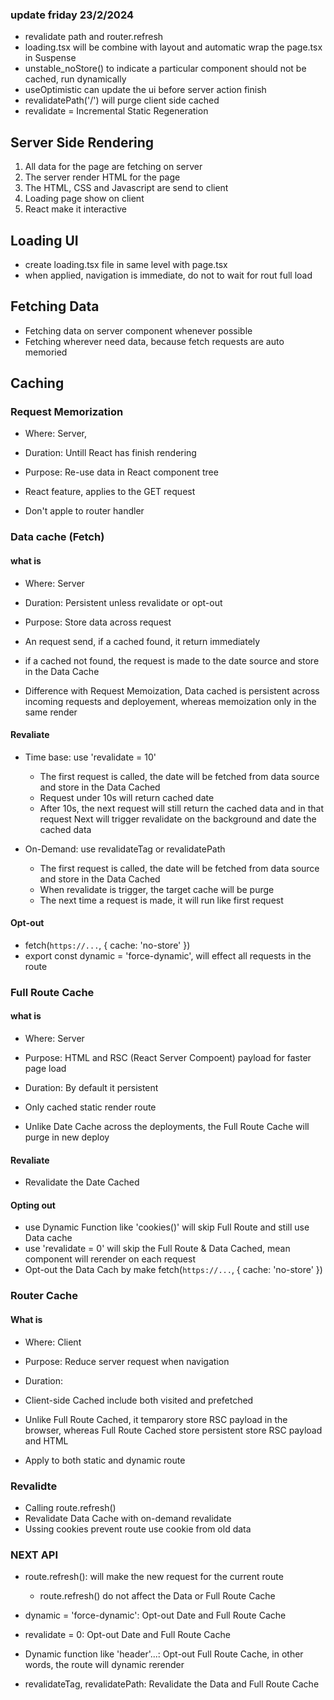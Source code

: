 ### update friday 23/2/2024

- revalidate path and router.refresh
- loading.tsx will be combine with layout and automatic wrap the page.tsx in Suspense
- unstable_noStore() to indicate a particular component should not be cached, run dynamically
- useOptimistic can update the ui before server action finish
- revalidatePath('/') will purge client side cached
- revalidate = Incremental Static Regeneration

## Server Side Rendering
1. All data for the page are fetching on server
2. The server render HTML for the page
3. The HTML, CSS and Javascript are send to client
4. Loading page show on client 
5. React make it interactive

## Loading UI
- create loading.tsx file in same level with page.tsx
- when applied, navigation is immediate, do not to wait for rout full load

## Fetching Data
- Fetching data on server component whenever possible
- Fetching wherever need data, because fetch requests are auto memoried

## Caching
### Request Memorization
- Where: Server, 
- Duration: Untill React has finish rendering
- Purpose: Re-use data in React component tree

- React feature, applies to the GET request
- Don't apple to router handler

### Data cache (Fetch)
#### what is
- Where: Server
- Duration: Persistent unless revalidate or opt-out
- Purpose: Store data across request

- An request send, if a cached found, it return immediately
- if a cached not found, the request is made to the date source and store in the Data Cache

- Difference with Request Memoization, Data cached is persistent across incoming requests and deployement, whereas memoization only in the same render

#### Revaliate
- Time base: use 'revalidate = 10'
    - The first request is called, the date will be fetched from data source and store in the Data Cached
    - Request under 10s will return cached date
    - After 10s, the next request will still return the cached data and in that request Next will trigger revalidate on the background and date the cached data

- On-Demand: use revalidateTag or revalidatePath
    - The first request is called, the date will be fetched from data source and store in the Data Cached
    - When revalidate is trigger, the target cache will be purge
    - The next time a request is made, it will run like first request

#### Opt-out
- fetch(`https://...`, { cache: 'no-store' })
- export const dynamic = 'force-dynamic', will effect all requests in the route

### Full Route Cache
#### what is 
- Where: Server
- Purpose: HTML and RSC (React Server Compoent) payload for faster page load
- Duration: By default it persistent

- Only cached static render route
- Unlike Date Cache across the deployments, the Full Route Cache will purge in new deploy

#### Revaliate
- Revalidate the Date Cached

#### Opting out
- use Dynamic Function like 'cookies()' will skip Full Route and still use Data cache
- use 'revalidate = 0' will skip the Full Route & Data Cached, mean component will rerender on each request
- Opt-out the Data Cach by make fetch(`https://...`, { cache: 'no-store' })
    


### Router Cache
#### What is
- Where: Client
- Purpose: Reduce server request when navigation
- Duration: 

- Client-side Cached include both visited and prefetched
- Unlike Full Route Cached, it temparory store RSC payload in the browser, whereas Full Route Cached store persistent store RSC payload and HTML
- Apply to both static and dynamic route

### Revalidte
- Calling route.refresh()
- Revalidate Data Cache with on-demand revalidate
- Ussing cookies prevent route use cookie from old data

### NEXT API
- route.refresh(): will make the new request for the current route
    - route.refresh() do not affect the Data or Full Route Cache

- dynamic = 'force-dynamic': Opt-out Date and Full Route Cache
- revalidate = 0: Opt-out Date and Full Route Cache
- Dynamic function like 'header'...: Opt-out Full Route Cache, in other words, the route will dynamic rerender   
- revalidateTag, revalidatePath: Revalidate the Data and Full Route Cache
